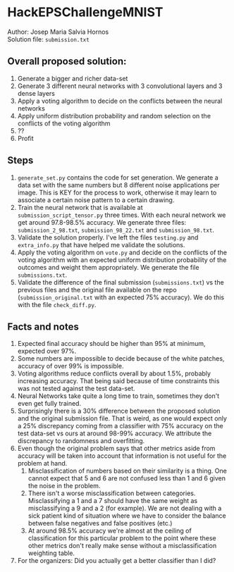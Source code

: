 # HackEPSChallengeMNIST

Author: Josep Maria Salvia Hornos \
Solution file: `submission.txt`

## Overall proposed solution:

1. Generate a bigger and richer data-set
2. Generate 3 different neural networks with 3 convolutional layers and 3 dense layers
3. Apply a voting algorithm to decide on the conflicts between the neural networks
4. Apply uniform distribution probability and random selection on the conflicts of the voting algorithm
5. ??
6. Profit

## Steps

1. `generate_set.py` contains the code for set generation. We generate a data set with the same numbers but 8 different noise applications per image. This is KEY for the process to work, otherwise it may learn to associate a certain noise pattern to a certain drawing.
2. Train the neural network that is available at `submission_script_tensor.py` three times. With each neural network we get around 97.8-98.5% accuracy. We generate three files: `submission_2_98.txt`, `submission_98_22.txt` and `submission_98.txt`.
3. Validate the solution properly. I've left the files `testing.py` and `extra_info.py` that have helped me validate the solutions.
4. Apply the voting algorithm on `vote.py` and decide on the conflicts of the voting algorithm with an expected uniform distribution probability of the outcomes and weight them appropriately. We generate the file `submissions.txt`.
5. Validate the difference of the final submission (`submissions.txt`) vs the previous files and the original file available on the repo (`submission_original.txt` with an expected 75% accuracy). We do this with the file `check_diff.py`.

## Facts and notes

1. Expected final accuracy should be higher than 95% at minimum, expected over 97%.
2. Some numbers are impossible to decide because of the white patches, accuracy of over 99% is impossible.
3. Voting algorithms reduce conflicts overall by about 1.5%, probably increasing accuracy. That being said because of time constraints this was not tested against the test data-set.
4. Neural Networks take quite a long time to train, sometimes they don't even get fully trained.
5. Surprisingly there is a 30% difference between the proposed solution and the original submission file. That is weird, as one would expect only a 25% discrepancy coming from a classifier with 75% accuracy on the test data-set vs ours at around 98-99% accuracy. We attribute the discrepancy to randomness and overfitting.
6. Even though the original problem says that other metrics aside from accuracy will be taken into account that information is not useful for the problem at hand.
   1. Misclassification of numbers based on their similarity is a thing. One cannot expect that 5 and 6 are not confused less than 1 and 6 given the noise in the problem.
   2. There isn't a worse misclassification between categories. Misclassifying a 1 and a 7 should have the same weight as misclassifying a 9 and a 2 (for example). We are not dealing with a sick patient kind of situation where we have to consider the balance between false negatives and false positives (etc.)
   3. At around 98.5% accuracy we're almost at the ceiling of classification for this particular problem to the point where these other metrics don't really make sense without a misclassification weighting table.
7. For the organizers: Did you actually get a better classifier than I did?